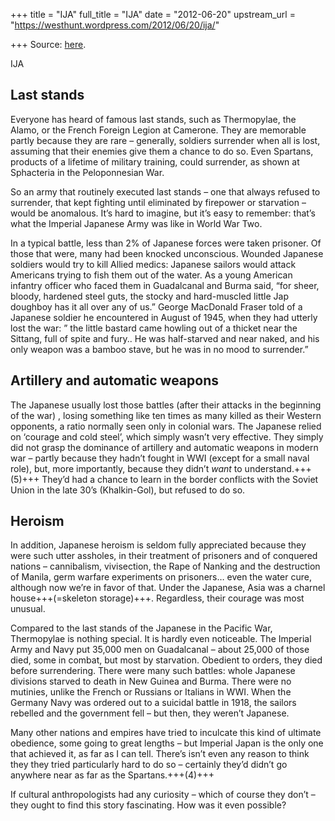 +++
title = "IJA"
full_title = "IJA"
date = "2012-06-20"
upstream_url = "https://westhunt.wordpress.com/2012/06/20/ija/"

+++
Source: [here](https://westhunt.wordpress.com/2012/06/20/ija/).

IJA

## Last stands
Everyone has heard of famous last stands, such as Thermopylae, the
Alamo, or the French Foreign Legion at Camerone. They are memorable
partly because they are rare – generally, soldiers surrender when all is
lost, assuming that their enemies give them a chance to do so.  Even
Spartans, products of a lifetime of military training, could surrender,
as shown at Sphacteria in the Peloponnesian War.

So an army that routinely executed last stands – one that always refused
to surrender, that kept fighting until eliminated by firepower or
starvation – would be anomalous. It’s hard to imagine, but it’s easy
to remember: that’s what the Imperial Japanese Army was like in World
War Two.

In a typical battle, less than 2% of Japanese forces were taken
prisoner. Of those that were, many had been knocked unconscious. Wounded
Japanese soldiers would try to kill Allied medics: Japanese sailors
would attack Americans trying to fish them out of the water. As a young
American infantry officer who faced them in Guadalcanal and Burma said,
“for sheer, bloody, hardened steel guts, the stocky and hard-muscled
little Jap doughboy has it all over any of us.” George MacDonald Fraser
told of a Japanese soldier he encountered in August of 1945, when they
had utterly lost the war: ” the little bastard came howling out of a
thicket near the Sittang, full of spite and fury.. He was half-starved
and near naked, and his only weapon was a bamboo stave, but he was in no
mood to surrender.”

## Artillery and automatic weapons
The Japanese usually lost those battles (after their attacks in the
beginning of the war) , losing something like ten times as many killed
as their Western opponents, a ratio normally seen only in colonial
wars. The Japanese relied on ‘courage and cold steel’, which simply
wasn’t very effective. They simply did not grasp the dominance of
artillery and automatic weapons in modern war – partly because they
hadn’t fought in WWI (except for a small naval role), but, more
importantly, because they didn’t *want* to understand.+++(5)+++ They’d had a
chance to learn in the border conflicts with the Soviet Union in the
late 30’s (Khalkin-Gol), but refused to do so.

## Heroism
In addition, Japanese heroism is seldom fully appreciated because they
were such utter assholes, in their treatment of prisoners and of
conquered nations – cannibalism, vivisection, the Rape of Nanking and
the destruction of Manila, germ warfare experiments on prisoners…  even
the water cure, although now we’re in favor of that. Under the
Japanese, Asia was a charnel house+++(=skeleton storage)+++. Regardless, their courage was most
unusual.

Compared to the last stands of the Japanese in the Pacific War,
Thermopylae is nothing special. It is hardly even noticeable. The
Imperial Army and Navy put 35,000 men on Guadalcanal – about 25,000 of
those died, some in combat, but most by starvation. Obedient to orders,
they died before surrendering. There were many such battles: whole
Japanese divisions starved to death in New Guinea and Burma. There
were no mutinies, unlike the French or Russians or Italians in WWI.
When the Germany Navy was ordered out to a suicidal battle in 1918, the
sailors rebelled and the government fell – but then, they weren’t
Japanese.

Many other nations and empires have tried to inculcate this kind of
ultimate obedience, some going to great lengths – but Imperial Japan is
the only one that achieved it, as far as I can tell. There’s isn’t even
any reason to think they they tried particularly hard to do so –
certainly they’d didn’t go anywhere near as far as the Spartans.+++(4)+++

If cultural anthropologists had any curiosity – which of course they
don’t – they ought to find this story fascinating. How was it even
possible?

